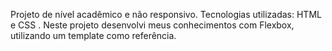 Projeto de nível acadêmico e não responsivo. Tecnologias utilizadas: HTML e CSS . Neste projeto desenvolvi meus conhecimentos com Flexbox, utilizando um template como referência.
